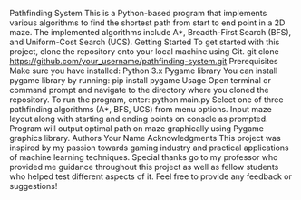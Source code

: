 Pathfinding System
This is a Python-based program that implements various algorithms to find the shortest path from start to end point in a 2D maze. The implemented algorithms include A*, Breadth-First Search (BFS), and Uniform-Cost Search (UCS).
Getting Started
To get started with this project, clone the repository onto your local machine using Git.
git clone https://github.com/your_username/pathfinding-system.git
Prerequisites
Make sure you have installed:
Python 3.x
Pygame library
You can install pygame library by running:
pip install pygame
Usage
Open terminal or command prompt and navigate to the directory where you cloned the repository.
To run the program, enter:
python main.py
Select one of three pathfinding algorithms (A*, BFS, UCS) from menu options.
Input maze layout along with starting and ending points on console as prompted.
Program will output optimal path on maze graphically using Pygame graphics library.
Authors
Your Name
Acknowledgments
This project was inspired by my passion towards gaming industry and practical applications of machine learning techniques.
Special thanks go to my professor who provided me guidance throughout this project as well as fellow students who helped test different aspects of it.
Feel free to provide any feedback or suggestions!
